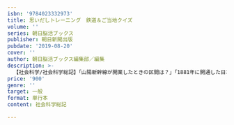 ```yaml
---
isbn: '9784023332973'
title: 思いだしトレーニング　鉄道＆ご当地クイズ
volume: ''
series: 朝日脳活ブックス
publisher: 朝日新聞出版
pubdate: '2019-08-20'
cover: ''
author: 朝日脳活ブックス編集部／編集
description: >-
  【社会科学/社会科学総記】「山陽新幹線が開業したときの区間は？」「1881年に開通した日本最古のトンネル名は？」──鉄道に関する雑学クイズを「歴史・しくみ編」「日本全国ご当地編」「世界の鉄道編」「難読駅名編」など、さまざまな角度から出題する。
price: '900'
genre: ''
target: 一般
format: 単行本
content: 社会科学総記

---
```

